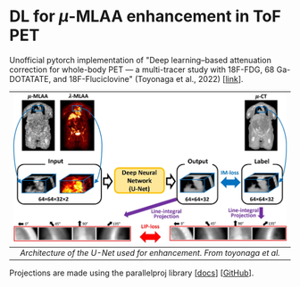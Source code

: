 # DL for $\mu$-MLAA enhancement in ToF PET
Unofficial pytorch implementation of "Deep learning–based attenuation correction for whole-body PET — a multi-tracer study with 18F-FDG, 68 Ga-DOTATATE, and 18F-Fluciclovine" (Toyonaga et al., 2022) [[link](https://doi.org/10.1007/s00259-022-05748-2)].

| ![architecture](assets/unet-architecture.jpg) |
|:--:| 
| *Architecture of the U-Net used for enhancement. From toyonaga et al.* |

Projections are made using the parallelproj library [[docs](https://parallelproj.readthedocs.io/)] [[GitHub](https://github.com/gschramm/parallelproj/)].

